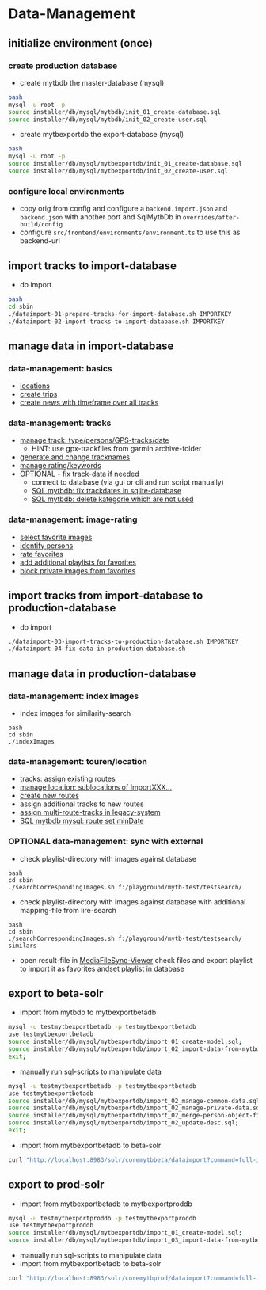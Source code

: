 # Data-Management

## initialize environment (once)

### create production database
- create mytbdb the master-database (mysql)
```bash
bash
mysql -u root -p 
source installer/db/mysql/mytbdb/init_01_create-database.sql
source installer/db/mysql/mytbdb/init_02_create-user.sql
```
- create mytbexportdb the export-database (mysql)
```bash
bash
mysql -u root -p 
source installer/db/mysql/mytbexportdb/init_01_create-database.sql
source installer/db/mysql/mytbexportdb/init_02_create-user.sql
``` 

### configure local environments
- copy orig from config and configure a ```backend.import.json``` and ```backend.json``` with another port and SqlMytbDb in ```overrides/after-build/config```
- configure ```src/frontend/environments/environment.ts``` to use this as backend-url 

## import tracks to import-database
- do import
```bash
bash
cd sbin
./dataimport-01-prepare-tracks-for-import-database.sh IMPORTKEY
./dataimport-02-import-tracks-to-import-database.sh IMPORTKEY
```
## manage data in import-database
 
### data-management: basics 
- [locations](http://localhost:4002/mytbdev/de/tdoc/search/jederzeit/ueberall/alles/egal/ungefiltert/relevance/location/10/1)
- [create trips](http://localhost:4002/mytbdev/de/tdocadmin/create/TRIP)
- [create news with timeframe over all tracks](http://localhost:4002/mytbdev/de/tdocadmin/create/NEWS)

### data-management: tracks 
- [manage track: type/persons/GPS-tracks/date](http://localhost:4002/mytbdev/de/tdoc/search/jederzeit/ueberall/alles/egal/ungefiltert/relevance/track/10/1) 
  - HINT: use gpx-trackfiles from garmin archive-folder
- [generate and change tracknames](http://localhost:4002/mytbdev/de/tdoc/search/jederzeit/ueberall/alles/egal/ungefiltert/relevance/track/10/1)
- [manage rating/keywords](http://localhost:4002/mytbdev/de/tdoc/search/jederzeit/ueberall/alles/egal/ungefiltert/relevance/track/10/1)
- OPTIONAL - fix track-data if needed
  - connect to database (via gui or cli and run script manually)
  - [SQL mytbdb: fix trackdates in sqlite-database](installer/db/sqlite/mytbdb/fix-trackdates-by-imagedates.sql)
  - [SQL mytbdb: delete kategorie which are not used](installer/db/sqlite/mytbdb/delete-tracks-unused.sql)

### data-management: image-rating
- [select favorite images](http://localhost:4002/mytbdev/de/tdoc/search/jederzeit/ueberall/alles/egal/ungefiltert/relevance/track/10/1)
- [identify persons](http://localhost:4002/mytbdev/de/tdoc/search/jederzeit/ueberall/alles/egal/ungefiltert/relevance/track/10/1)
- [rate favorites](http://localhost:4002/mytbdev/de/sections/start/search/jederzeit/ueberall/alles/egal/personalRateOverall:5,6,7,8,9,10,11,12,13,14,15/dateAsc/image/99/1)
- [add additional playlists for favorites](http://localhost:4002/mytbdev/de/sections/start/search/jederzeit/ueberall/alles/egal/personalRateOverall:5,6,7,8,9,10,11,12,13,14,15/dateAsc/image/99/1)
- [block private images from favorites](http://localhost:4002/mytbdev/de/sections/start/search/jederzeit/ueberall/alles/egal/personalRateOverall:5,6,7,8,9,10,11,12,13,14,15/dateAsc/image/99/1)

## import tracks from import-database to production-database 
- do import
```bash
./dataimport-03-import-tracks-to-production-database.sh IMPORTKEY
./dataimport-04-fix-data-in-production-database.sh
```

## manage data in production-database

### data-management: index images
- index images for similarity-search
```
bash
cd sbin
./indexImages
```

### data-management: touren/location
- [tracks: assign existing routes](http://localhost:4002/mytbdev/de/tdoc/search/jederzeit/ueberall/alles/egal/route_id_is:1/date/track/50/1)
- [manage location: sublocations of ImportXXX...](http://localhost:4002/mytbdev/de/tdoc/search/jederzeit/ueberall/alles/Import/egal/date/location/10/1)
- [create new routes](http://localhost:4002/mytbdev/de/tdoc/search/jederzeit/ueberall/alles/egal/route_id_is:1/ratePers/track/50/1)
- assign additional tracks to new routes
- [assign multi-route-tracks in legacy-system](http://localhost:8080/mediadb2/admin/Kategorie_TourEdit.do?CURTABLE=KATEGORIE&CURPAGE=popupshowkategorietouren&CURID=2316)
- [SQL mytbdb mysql: route set minDate](installer/db/mysql/mytbdb/update-tour-min-dates.sql)

### OPTIONAL data-management: sync with external
- check playlist-directory with images against database
```
bash
cd sbin
./searchCorrespondingImages.sh f:/playground/mytb-test/testsearch/
``` 
- check playlist-directory with images against database with additional mapping-file from lire-search
```
bash
cd sbin
./searchCorrespondingImages.sh f:/playground/mytb-test/testsearch/ similars
``` 
-  open result-file in [MediaFileSync-Viewer](devtools/media-file-db-sync-viewer.html) check files and export playlist to import it as favorites andset playlist in database

## export to beta-solr
- import from mytbdb to mytbexportbetadb
```bash
mysql -u testmytbexportbetadb -p testmytbexportbetadb
use testmytbexportbetadb
source installer/db/mysql/mytbexportdb/import_01_create-model.sql;
source installer/db/mysql/mytbexportdb/import_02_import-data-from-mytbdb-to-mytbexportbetadb.sql;
exit;
```
- manually run sql-scripts to manipulate data
```bash
mysql -u testmytbexportbetadb -p testmytbexportbetadb
use testmytbexportbetadb
source installer/db/mysql/mytbexportdb/import_02_manage-common-data.sql;
source installer/db/mysql/mytbexportdb/import_02_manage-private-data.sql;
source installer/db/mysql/mytbexportdb/import_02_merge-person-object-fields.sql;
source installer/db/mysql/mytbexportdb/import_02_update-desc.sql;
exit;
```
- import from mytbexportbetadb to beta-solr
```bash
curl "http://localhost:8983/solr/coremytbbeta/dataimport?command=full-import&clean=true&commit=true&optimize=true&synchronous=true&verbose=true"
```

## export to prod-solr
- import from mytbexportbetadb to mytbexportproddb
```bash
mysql -u testmytbexportproddb -p testmytbexportproddb
use testmytbexportproddb
source installer/db/mysql/mytbexportdb/import_01_create-model.sql;
source installer/db/mysql/mytbexportdb/import_03_import-data-from-mytbexportbetadb-to-mytbexportproddb.sql;
```
- manually run sql-scripts to manipulate data
- import from mytbexportbetadb to beta-solr
```bash
curl "http://localhost:8983/solr/coremytbprod/dataimport?command=full-import&clean=true&commit=true&optimize=true&synchronous=true&verbose=true"
```

